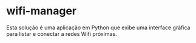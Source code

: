 # wifi-manager
Esta solução é uma aplicação em Python que exibe uma interface gráfica para listar e conectar a redes Wifi próximas.
